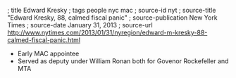 ; title Edward Kresky
; tags people nyc mac
; source-id nyt
; source-title "Edward Kresky, 88, calmed fiscal panic"
; source-publication New York Times
; source-date January 31, 2013
; source-url http://www.nytimes.com/2013/01/31/nyregion/edward-m-kresky-88-calmed-fiscal-panic.html

- Early MAC appointee
- Served as deputy under William Ronan both for Govenor Rockefeller and MTA
